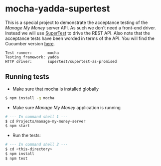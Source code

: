 mocha-yadda-supertest
=====================

This is a special project to demonstrate the acceptance testing of the *Manage My Money* server API. As such we don't
need a front-end driver. Instead we will use [SuperTest](https://github.com/visionmedia/supertest) to drive the REST API.
Also note that the acceptance tests have been worded in terms of the API. You will find the Cucumber version
[here](https://github.com/archfirst/manage-my-money-server/tree/master/test/features).

```
Test runner:       mocha
Testing framework: yadda
HTTP driver:       supertest/supertest-as-promised
```

Running tests
-------------

- Make sure that mocha is installed globally

```bash
$ npm install -g mocha
```

- Make sure *Manage My Money* application is running

```bash
# --- In command shell 1 ---
$ cd Projects/manage-my-money-server
$ npm start
```

- Run the tests:

```bash
# --- In command shell 2 ---
$ cd <this-directory>
$ npm install
$ npm test
```
